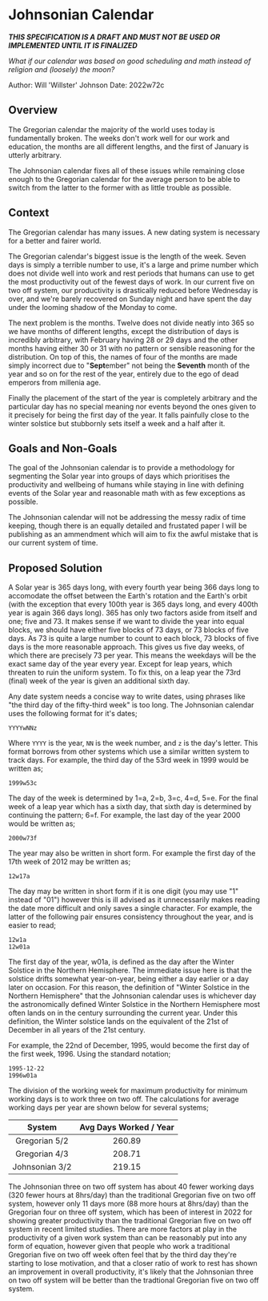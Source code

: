 # Johnsonian Calendar #

***THIS SPECIFICATION IS A DRAFT AND MUST NOT BE USED OR IMPLEMENTED UNTIL IT IS FINALIZED***

*What if our calendar was based on good scheduling and math instead of religion and (loosely) the moon?*

Author: Will 'Willster' Johnson
Date: 2022w72c

## Overview ##

The Gregorian calendar the majority of the world uses today is fundamentally broken. The weeks don't work well for our work and education, the months are all different lengths, and the first of January is utterly arbitrary.

The Johnsonian calendar fixes all of these issues while remaining close enough to the Gregorian calendar for the average person to be able to switch from the latter to the former with as little trouble as possible.

## Context ##

The Gregorian calendar has many issues. A new dating system is necessary for a better and fairer world.

The Gregorian calendar's biggest issue is the length of the week. Seven days is simply a terrible number to use, it's a large and prime number which does not divide well into work and rest periods that humans can use to get the most productivity out of the fewest days of work. In our current five on two off system, our productivity is drastically reduced before Wednesday is over, and we're barely recovered on Sunday night and have spent the day under the looming shadow of the Monday to come.

The next problem is the months. Twelve does not divide neatly into 365 so we have months of different lengths, except the distribution of days is incredibly arbitrary, with February having 28 or 29 days and the other months having either 30 or 31 with no pattern or sensible reasoning for the distribution. On top of this, the names of four of the months are made simply incorrect due to "**Sept**ember" not being the **Seventh** month of the year and so on for the rest of the year, entirely due to the ego of dead emperors from millenia age.

Finally the placement of the start of the year is completely arbitrary and the particular day has no special meaning nor events beyond the ones given to it precisely for being the first day of the year. It falls painfully close to the winter solstice but stubbornly sets itself a week and a half after it.

## Goals and Non-Goals ##

The goal of the Johnsonian calendar is to provide a methodology for segmenting the Solar year into groups of days which prioritises the productivity and wellbeing of humans while staying in line with defining events of the Solar year and reasonable math with as few exceptions as possible.

The Johnsonian calendar will not be addressing the messy radix of time keeping, though there is an equally detailed and frustated paper I will be publishing as an ammendment which will aim to fix the awful mistake that is our current system of time.

## Proposed Solution ##

A Solar year is 365 days long, with every fourth year being 366 days long to accomodate the offset between the Earth's rotation and the Earth's orbit (with the exception that every 100th year is 365 days long, and every 400th year is again 366 days long).
365 has only two factors aside from itself and one; five and 73. It makes sense if we want to divide the year into equal blocks, we should have either five blocks of 73 days, or 73 blocks of five days. As 73 is quite a large number to count to each block, 73 blocks of five days is the more reasonable approach.
This gives us five day weeks, of which there are precisely 73 per year. This means the weekdays will be the exact same day of the year every year. Except for leap years, which threaten to ruin the uniform system.
To fix this, on a leap year the 73rd (final) week of the year is given an additional sixth day.

Any date system needs a concise way to write dates, using phrases like "the third day of the fifty-third week" is too long.
The Johnsonian calendar uses the following format for it's dates;

```
YYYYwNNz
```

Where `YYYY` is the year, `NN` is the week number, and `z` is the day's letter. This format borrows from other systems which use a similar written system to track days.
For example, the third day of the 53rd week in 1999 would be written as;

```
1999w53c
```

The day of the week is determined by 1=a, 2=b, 3=c, 4=d, 5=e. For the final week of a leap year which has a sixth day, that sixth day is determined by continuing the pattern; 6=f.
For example, the last day of the year 2000 would be written as;

```
2000w73f
```

The year may also be written in short form.
For example the first day of the 17th week of 2012 may be written as;

```
12w17a
```

The day may be written in short form if it is one digit (you may use "1" instead of "01") however this is ill advised as it unnecessarily makes reading the date more difficult and only saves a single character.
For example, the latter of the following pair ensures consistency throughout the year, and is easier to read;

```
12w1a
12w01a
```

The first day of the year, w01a, is defined as the day after the Winter Solstice in the Northern Hemisphere. The immediate issue here is that the solstice drifts somewhat year-on-year, being either a day earlier or a day later on occasion. For this reason, the definition of "Winter Solstice in the Northern Hemisphere" that the Johnsonian calendar uses is whichever day the astronomically defined Winter Solstice in the Northern Hemisphere most often lands on in the century surrounding the current year. Under this definition, the Winter solstice lands on the equivalent of the 21st of December in all years of the 21st century.

For example, the 22nd of December, 1995, would become the first day of the first week, 1996. Using the standard notation;

```
1995-12-22
1996w01a
```

The division of the working week for maximum productivity for minimum working days is to work three on two off.
The calculations for average working days per year are shown below for several systems;

| System         | Avg Days Worked / Year |
|:--------------:|:----------------------:|
| Gregorian 5/2  | 260.89                 |
| Gregorian 4/3  | 208.71                 |
| Johnsonian 3/2 | 219.15                 |

The Johnsonian three on two off system has about 40 fewer working days (320 fewer hours at 8hrs/day) than the traditional Gregorian five on two off system, however only 11 days more (88 more hours at 8hrs/day) than the Gregorian four on three off system, which has been of interest in 2022 for showing greater productivity than the traditional Gregorian five on two off system in recent limited studies.
There are more factors at play in the productivity of a given work system than can be reasonably put into any form of equation, however given that people who work a traditional Gregorian five on two off week often feel that by the third day they're starting to lose motivation, and that a closer ratio of work to rest has shown an improvement in overall productivity, it's likely that the Johnsonian three on two off system will be better than the tradtional Gregorian five on two off system.
